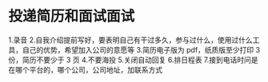 # 投递简历和面试面试

1.录音 2.自我介绍提前写好，要表明自己有干过多久，参与过什么，使用过什么工具，自己的优势，希望加入公司的意愿等 3.简历电子版为 pdf，纸质版至少打印 3 份，简历不要少于 3 页 4.不要海投 5.关闭自动回复 6.排日程表 7.接到电话时问是在哪个平台的，哪个公司，公司地址，加联系方式
